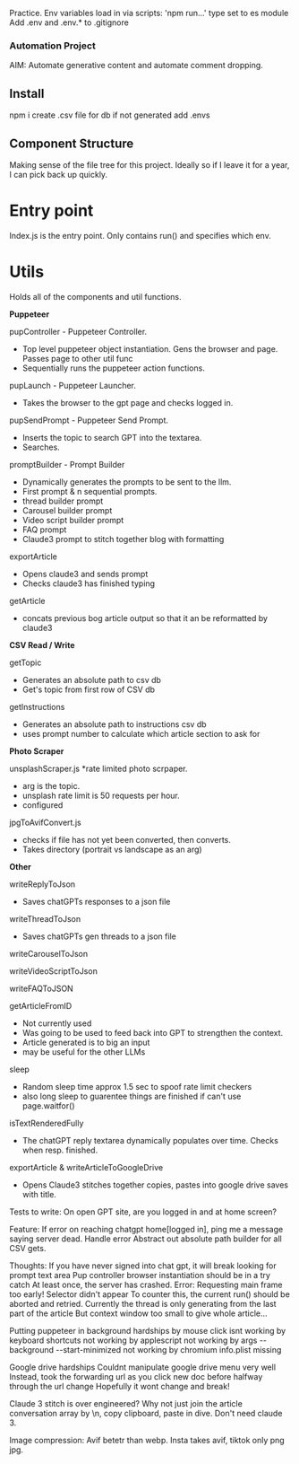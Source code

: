 Practice.
Env variables load in via scripts:
'npm run...'
type set to es module
Add  .env and .env.* to .gitignore

### Automation Project

AIM: Automate generative content and automate comment dropping.

## Install

npm i
create .csv file for db if not generated
add .envs

## Component Structure

Making sense of the file tree for this project.
Ideally so if I leave it for a year, I can pick back up quickly.

# Entry point

Index.js is the entry point. Only contains run() and specifies which env.

# Utils

Holds all of the components and util functions.

__Puppeteer__

pupController - Puppeteer Controller.
* Top level puppeteer object instantiation. Gens the browser and page. Passes page to other util func
* Sequentially runs the puppeteer action functions.

pupLaunch - Puppeteer Launcher.
* Takes the browser to the gpt page and checks logged in.

pupSendPrompt - Puppeteer Send Prompt.
* Inserts the topic to search GPT into the textarea.
* Searches.

promptBuilder - Prompt Builder
* Dynamically generates the prompts to be sent to the llm.
* First prompt & n sequential prompts.
* thread builder prompt
* Carousel builder prompt
* Video script builder prompt
* FAQ prompt
* Claude3 prompt to stitch together blog with formatting

exportArticle
* Opens claude3 and sends prompt
* Checks claude3 has finished typing

getArticle
* concats previous bog article output so that it an be reformatted by claude3

__CSV Read / Write__

getTopic
* Generates an absolute path to csv db
* Get's topic from first row of CSV db

getInstructions
* Generates an absolute path to instructions csv db
* uses prompt number to calculate which article section to ask for


__Photo Scraper__

unsplashScraper.js
*rate limited photo scrpaper.
* arg is the topic.
* unsplash rate limit is 50 requests per hour.
* configured

jpgToAvifConvert.js
* checks if file has not yet been converted, then converts.
* Takes directory (portrait vs landscape as an arg)

__Other__

writeReplyToJson
* Saves chatGPTs responses to a json file

writeThreadToJson
* Saves chatGPTs gen threads to a json file

writeCarouselToJson

writeVideoScriptToJson

writeFAQToJSON

getArticleFromID
* Not currently used
* Was going to be used to feed back into GPT to strengthen the context.
* Article generated is to big an input
* may be useful for the other LLMs

sleep
* Random sleep time approx 1.5 sec to spoof rate limit checkers
* also long sleep to guarentee things are finished if can't use page.waitfor()

isTextRenderedFully
* The chatGPT reply textarea dynamically populates over time. Checks when resp. finished.

exportArticle & writeArticleToGoogleDrive
* Opens Claude3 stitches together copies, pastes into google drive saves with title.




Tests to write:
On open GPT site, are you logged in and at home screen?

Feature:
If error on reaching chatgpt home[logged in], ping me a message saying server dead. Handle error
Abstract out absolute path builder for all CSV gets.


Thoughts:
If you have never signed into chat gpt, it will break looking for prompt text area
Pup controller browser instantiation should be in a try catch
At least once, the server has crashed. Error: Requesting main frame too early! Selector didn't appear
To counter this, the current run() should be aborted and retried.
Currently the thread is only generating from the last part of the article
But context window too small to give whole article...

Putting puppeteer in background hardships
by mouse click isnt working
by keyboard shortcuts not working
by applescript not working
by args --background --start-minimized not working
by chromium info.plist missing

Google drive hardships
Couldnt manipulate google drive menu very well
Instead, took the forwarding url as you click new doc before halfway through the url change
Hopefully it wont change and break!

Claude 3 stitch is over engineered?
Why not just join the article conversation array by \n, copy clipboard, paste in dive. Don't need claude 3.

Image compression:
Avif betetr than webp.
Insta takes avif, tiktok only png jpg.
